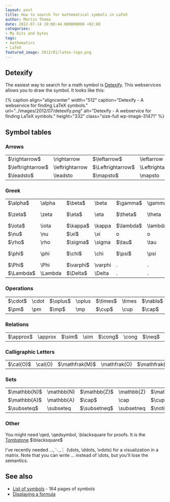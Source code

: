 ```yaml
---
layout: post
title: How to search for mathematical symbols in LaTeX
author: Martin Thoma
date: 2012-07-14 19:00:44.000000000 +02:00
categories:
- My bits and bytes
tags:
- mathematics
- LaTeX
featured_image: 2012/01/latex-logo.png
---
```

<h2>Detexify</h2>
The easiest way to search for a math symbol is <a href="http://detexify.kirelabs.org/classify.html">Detexify</a>. This webservices allows you to draw the symbol. It looks like this:

{% caption align="aligncenter" width="512" caption="Detexify - A webservice for finding LaTeX symbols." url="../images/2012/07/detexify.png" alt="Detexify - A webservice for finding LaTeX symbols."  height="332" class="size-full wp-image-31471" %}

<h2>Symbol tables</h2>
<h3>Arrows</h3>
<table>
<tr>
<td>$\rightarrow$</td><td>\rightarrow</td>
<td>$\leftarrow$</td><td>\leftarrow</td>
<td>$\Rightarrow$</td><td>\Rightarrow</td>
<td>$\Leftarrow$</td><td>\Leftarrow</td>
</tr>
<tr>
<td>$\leftrightarrow$</td><td>\leftrightarrow</td>
<td>$\Leftrightarrow$</td><td>\Leftrightarrow</td>
<td>$\nRightarrow$</td><td>\nRightarrow</td>
<td>$\nrightarrow$</td><td>\nrightarrow</td>
</tr>
<tr>
<td>$\leadsto$</td><td>\leadsto</td>
<td>$\mapsto$</td><td>\mapsto</td>
<td>.</td><td>.</td>
<td>.</td><td>.</td>
</tr>
</table>


<h3>Greek</h3>
<table>
<tr>
<td>$\alpha$</td><td>\alpha</td>
<td>$\beta$</td><td>\beta</td>
<td>$\gamma$</td><td>\gamma</td>
<td>$\delta$</td><td>\delta</td>
</tr>
<tr>
<td>$\zeta$</td><td>\zeta</td>
<td>$\eta$</td><td>\eta</td>
<td>$\theta$</td><td>\theta</td>
<td>$\epsilon, \varepsilon$</td><td>\epsilon, \varepsilon</td>
</tr>
<tr>
<td>$\iota$</td><td>\iota</td>
<td>$\kappa$</td><td>\kappa</td>
<td>$\lambda$</td><td>\lambda</td>
<td>$\mu$</td><td>\mu</td>
</tr>
<tr>
<td>$\nu$</td><td>\nu</td>
<td>$\xi$</td><td>\xi</td>
<td>o</td><td>o</td>
<td>$\pi$</td><td>\pi</td>
</tr>
<tr>
<td>$\rho$</td><td>\rho</td>
<td>$\sigma$</td><td>\sigma</td>
<td>$\tau$</td><td>\tau</td>
<td>$\upsilon$</td><td>\upsilon</td>
</tr>
<tr>
<td>$\phi$</td><td>\phi</td>
<td>$\chi$</td><td>\chi</td>
<td>$\psi$</td><td>\psi</td>
<td>$\omega, \Omega$</td><td>\omega, \Omega</td>
</tr>
<tr>
<td>$\Phi$</td><td>\Phi</td>
<td>$\varphi$</td><td>\varphi</td>
<td>.</td><td>.</td>
<td>.</td><td>.</td>
</tr>
<tr>
<td>$\Lambda$</td><td>\Lambda</td>
<td>$\Delta$</td><td>\Delta</td>
<td>.</td><td>.</td>
<td>.</td><td>.</td>
</tr>
</table>

<h3>Operations</h3>
<table>
<tr>
<td>$\cdot$</td><td>\cdot</td>
<td>$\oplus$</td><td>\oplus</td>
<td>$\times$</td><td>\times</td>
<td>$\nabla$</td><td>\nabla</td>
</tr>
<tr>
<td>$\pm$</td><td>\pm</td>
<td>$\mp$</td><td>\mp</td>
<td>$\cup$</td><td>\cup</td>
<td>$\cap$</td><td>\cap</td>
</tr>
</table>

<h3>Relations</h3>
<table>
<tr>
<td>$\approx$</td><td>\approx</td>
<td>$\sim$</td><td>\sim</td>
<td>$\cong$</td><td>\cong</td>
<td>$\neq$</td><td>\neq</td>
</tr>
</table>

<h3>Calligraphic Letters</h3>
<table>
<tr>
<td>$\cal{O}$</td><td>\cal{O}</td>
<td>$\mathfrak{M}$</td><td>\mathfrak{O}</td>
<td>$\mathfrak{R}$</td><td>\mathfrak{R}</td>
</tr>
</table>

<h3>Sets</h3>
<table>
<tr>
<td>$\mathbb{N}$</td><td>\mathbb{N}</td>
<td>$\mathbb{Z}$</td><td>\mathbb{Z}</td>
<td>$\mathbb{R}$</td><td>\mathbb{R}</td>
<td>$\mathbb{C}$</td><td>\mathbb{C}</td>
</tr>
<tr>
<td>$\mathbb{A}$</td><td>\mathbb{A}</td>
<td>$\cap$</td><td>\cap</td>
<td>$\cup$</td><td>\cup</td>
<td>$\in$</td><td>\in</td>
</tr>
<tr>
<td>$\subseteq$</td><td>\subseteq</td>
<td>$\subsetneq$</td><td>\subsetneq</td>
<td>$\notin$</td><td>\notin</td>
<td>$\bigcup$</td><td>\bigcup</td>
</tr>
</table>

<h3>Other</h3>
You might need \qed, \qedsymbol, \blacksquare for proofs. It is the <a href="http://en.wikipedia.org/wiki/Tombstone_(typography)">Tombstone</a> $\blacksquare$

I've recently needed $\dots, \ddots, \vdots$ (\dots, \ddots, \vdots) for a visualization in a matrix. Note that you can write ... instead of \dots, but you'll lose the semantics.

<h2>See also</h2>
<ul>
  <li><a href="http://www.tex.ac.uk/tex-archive/info/symbols/comprehensive/symbols-a4.pdf">List of symbols</a> - 164 pages of symbols</li>
  <li><a href="http://en.wikipedia.org/wiki/Help:Displaying_a_formula">Displaying a formula</a></li>
</ul>
